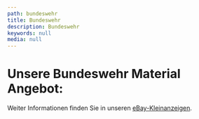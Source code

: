 ```yaml
---
path: bundeswehr
title: Bundeswehr
description: Bundeswehr
keywords: null
media: null
---
```

# Unsere Bundeswehr Material Angebot:

Weiter Informationen finden Sie in unseren  <!--StartFragment--><a href="https://www.ebay-kleinanzeigen.de/s-bestandsliste.html?userId=68642771">eBay-Kleinanzeigen</a><!--EndFragment-->.